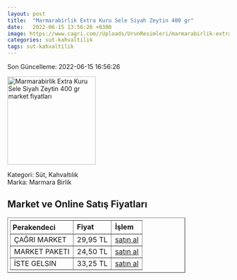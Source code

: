 ```yaml
---
layout: post
title:  "Marmarabirlik Extra Kuru Sele Siyah Zeytin 400 gr"
date:   2022-06-15 13:56:26 +0300
image: https://www.cagri.com//Uploads/UrunResimleri/marmarabirlik-extra-kuru-sele-siyah-zeyt-8e47.jpg
categories: sut-kahvaltilik
tags: sut-kahvaltilik
---
```


Son Güncelleme: 2022-06-15 16:56:26

<img src="https://www.cagri.com//Uploads/UrunResimleri/marmarabirlik-extra-kuru-sele-siyah-zeyt-8e47.jpg" width="200" alt="Marmarabirlik Extra Kuru Sele Siyah Zeytin 400 gr market fiyatları" />

Kategori: Süt, Kahvaltılık
<br />
Marka: Marmara Birlik

<h2>Market ve Online Satış Fiyatları</h2>

<table border="1" style="padding: 5px;width:80%;">
  <tr>
    <td style="padding: 5px;"><strong>Perakendeci</strong></td>
    <td><strong>Fiyat</strong></td>
    <td><strong>İşlem</strong></td>
  </tr>
  <tr>
              <td title="Çağrı Market">ÇAĞRI MARKET</td>
              <td>29,95 TL</td>
              <td><a title="Çağrı Market" target="_blank" href="https://www.cagri.com/marmarabirlik-extra-kuru-sele-siyah-zeytin-400gr-321/350">satın al</a></td>
            </tr><tr>
              <td title="Market Paketi">MARKET PAKETI</td>
              <td>24,50 TL</td>
              <td><a title="Market Paketi" target="_blank" href="https://www.marketpaketi.com.tr/marmarabirlik-kuru-sele-zeytin-xs-boy-400-gr-p-547885">satın al</a></td>
            </tr><tr>
              <td title="İste Gelsin">İSTE GELSIN</td>
              <td>33,25 TL</td>
              <td><a title="İste Gelsin" target="_blank" href="https://www.istegelsin.com/urun/marmarabirlik-kuru-sele-siyah-zeytin-400-gr_MNG1-AD">satın al</a></td>
            </tr>
</table>
